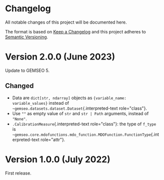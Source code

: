 <!--
Copyright 2021 IRT Saint Exupéry, https://www.irt-saintexupery.com

This work is licensed under the Creative Commons Attribution-ShareAlike 4.0
International License. To view a copy of this license, visit
http://creativecommons.org/licenses/by-sa/4.0/ or send a letter to Creative
Commons, PO Box 1866, Mountain View, CA 94042, USA.
-->

<!--
Changelog titles are:
- Added: for new features.
- Changed: for changes in existing functionality.
- Deprecated: for soon-to-be removed features.
- Removed: for now removed features.
- Fixed: for any bug fixes.
- Security: in case of vulnerabilities.
-->

# Changelog

All notable changes of this project will be documented here.

The format is based on
[Keep a Changelog](https://keepachangelog.com/en/1.0.0)
and this project adheres to
[Semantic Versioning](https://semver.org/spec/v2.0.0.html).

# Version 2.0.0 (June 2023)

Update to GEMSEO 5.

## Changed

- Data are `dict[str, ndarray]` objects as
    `{variable_name: variable_values}` instead of
    `~gemseo.datasets.dataset.Dataset`{.interpreted-text role="class"}.
- Use `""` as empty value of `str` and `str | Path` arguments, instead
    of `"None"`.
- `.CalibrationMeasure`{.interpreted-text role="class"}: the type of
    `f_type` is
    `~gemseo.core.mdofunctions.mdo_function.MDOFunction.FunctionType`{.interpreted-text
    role="attr"}.

# Version 1.0.0 (July 2022)

First release.
